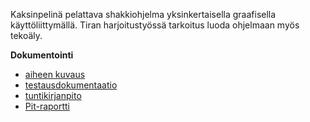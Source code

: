 Kaksinpelinä pelattava shakkiohjelma yksinkertaisella graafisella käyttöliittymällä. Tiran harjoitustyössä tarkoitus luoda ohjelmaan myös tekoäly.

**Dokumentointi**

* [aiheen kuvaus](https://github.com/tiikkala/shakki/blob/master/dokumentointi/aiheenKuvausJaMääritelmä.md)
* [testausdokumentaatio](https://github.com/tiikkala/shakki/blob/master/dokumentointi/testausdokumentointi.md)
* [tuntikirjanpito](https://github.com/tiikkala/shakki/blob/master/dokumentointi/tuntikirjanpito.md)
* [Pit-raportti](https://github.com/tiikkala/shakki/blob/master/dokumentointi/pit/201601292303/index.html)
